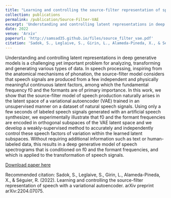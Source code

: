 ```yaml
---
title: "Learning and controlling the source-filter representation of speech with a variational autoencoder"
collection: publications
permalink: /publication/Source-Filter-VAE
excerpt: 'Understanding and controlling latent representations in deep generative models is a challenging yet important problem for analyzing, transforming and generating various types of data. In speech processing, inspiring from the anatomical mechanisms of phonation, the source-filter model considers that speech signals are produced from a few independent and physically meaningful continuous latent factors, among which the fundamental frequency f0 and the formants are of primary importance. In this work, we show that the source-filter model of speech production naturally arises in the latent space of a variational autoencoder (VAE) trained in an unsupervised manner on a dataset of natural speech signals. Using only a few seconds of labeled speech signals generated with an artificial speech synthesizer, we experimentally illustrate that f0 and the formant frequencies are encoded in orthogonal subspaces of the VAE latent space and we develop a weakly-supervised method to accurately and independently control these speech factors of variation within the learned latent subspaces. Without requiring additional information such as text or human-labeled data, this results in a deep generative model of speech spectrograms that is conditioned on f0 and the formant frequencies, and which is applied to the transformation of speech signals.'
date: 2022
venue: 'Arxiv'
paperurl: 'http://samsad35.github.io/files/source_filter_vae.pdf'
citation: 'Sadok, S., Leglaive, S., Girin, L., Alameda-Pineda, X., & Séguier, R. (2022). Learning and controlling the source-filter representation of speech with a variational autoencoder. arXiv preprint arXiv:2204.07075.'
---
```

Understanding and controlling latent representations in deep generative models is a challenging yet important problem for analyzing, transforming and generating various types of data. In speech processing, inspiring from the anatomical mechanisms of phonation, the source-filter model considers that speech signals are produced from a few independent and physically meaningful continuous latent factors, among which the fundamental frequency f0 and the formants are of primary importance. In this work, we show that the source-filter model of speech production naturally arises in the latent space of a variational autoencoder (VAE) trained in an unsupervised manner on a dataset of natural speech signals. Using only a few seconds of labeled speech signals generated with an artificial speech synthesizer, we experimentally illustrate that f0 and the formant frequencies are encoded in orthogonal subspaces of the VAE latent space and we develop a weakly-supervised method to accurately and independently control these speech factors of variation within the learned latent subspaces. Without requiring additional information such as text or human-labeled data, this results in a deep generative model of speech spectrograms that is conditioned on f0 and the formant frequencies, and which is applied to the transformation of speech signals.

[Download paper here](http://samsad35.github.io/files/source_filter_vae.pdf)

Recommended citation: Sadok, S., Leglaive, S., Girin, L., Alameda-Pineda, X., & Séguier, R. (2022). Learning and controlling the source-filter representation of speech with a variational autoencoder. arXiv preprint arXiv:2204.07075.